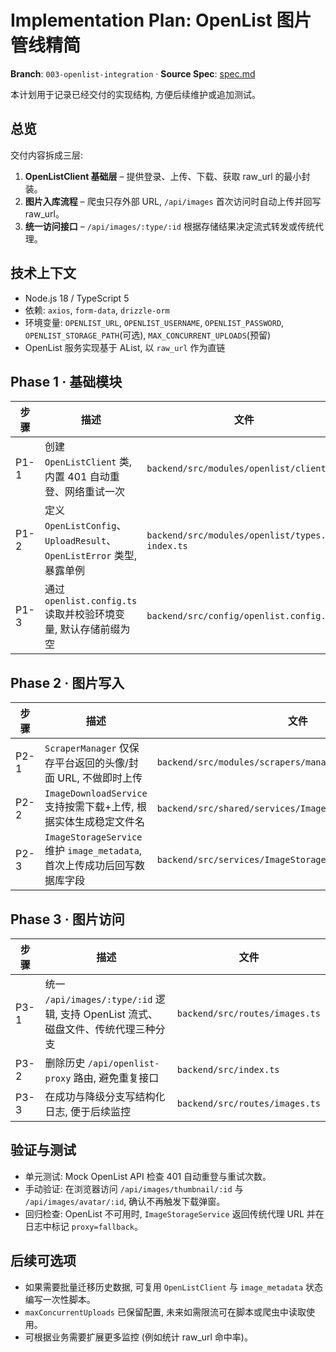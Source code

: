 # Implementation Plan: OpenList 图片管线精简

**Branch**: `003-openlist-integration`  ·  **Source Spec**: [spec.md](./spec.md)

本计划用于记录已经交付的实现结构, 方便后续维护或追加测试。

## 总览

交付内容拆成三层:

1. **OpenListClient 基础层** – 提供登录、上传、下载、获取 raw_url 的最小封装。
2. **图片入库流程** – 爬虫只存外部 URL, `/api/images` 首次访问时自动上传并回写 raw_url。
3. **统一访问接口** – `/api/images/:type/:id` 根据存储结果决定流式转发或传统代理。

## 技术上下文

- Node.js 18 / TypeScript 5
- 依赖: `axios`, `form-data`, `drizzle-orm`
- 环境变量: `OPENLIST_URL`, `OPENLIST_USERNAME`, `OPENLIST_PASSWORD`, `OPENLIST_STORAGE_PATH`(可选), `MAX_CONCURRENT_UPLOADS`(预留)
- OpenList 服务实现基于 AList, 以 `raw_url` 作为直链

## Phase 1 · 基础模块

| 步骤 | 描述 | 文件 |
| --- | --- | --- |
| P1-1 | 创建 `OpenListClient` 类, 内置 401 自动重登、网络重试一次 | `backend/src/modules/openlist/client.ts` |
| P1-2 | 定义 `OpenListConfig`、`UploadResult`、`OpenListError` 类型, 暴露单例 | `backend/src/modules/openlist/types.ts`, `index.ts` |
| P1-3 | 通过 `openlist.config.ts` 读取并校验环境变量, 默认存储前缀为空 | `backend/src/config/openlist.config.ts` |

## Phase 2 · 图片写入

| 步骤 | 描述 | 文件 |
| --- | --- | --- |
| P2-1 | `ScraperManager` 仅保存平台返回的头像/封面 URL, 不做即时上传 | `backend/src/modules/scrapers/manager/scraper.manager.ts` |
| P2-2 | `ImageDownloadService` 支持按需下载+上传, 根据实体生成稳定文件名 | `backend/src/shared/services/ImageDownloadService.ts` |
| P2-3 | `ImageStorageService` 维护 `image_metadata`, 首次上传成功后回写数据库字段 | `backend/src/services/ImageStorageService.ts` |

## Phase 3 · 图片访问

| 步骤 | 描述 | 文件 |
| --- | --- | --- |
| P3-1 | 统一 `/api/images/:type/:id` 逻辑, 支持 OpenList 流式、磁盘文件、传统代理三种分支 | `backend/src/routes/images.ts` |
| P3-2 | 删除历史 `/api/openlist-proxy` 路由, 避免重复接口 | `backend/src/index.ts` |
| P3-3 | 在成功与降级分支写结构化日志, 便于后续监控 | `backend/src/routes/images.ts` |

## 验证与测试

- 单元测试: Mock OpenList API 检查 401 自动重登与重试次数。
- 手动验证: 在浏览器访问 `/api/images/thumbnail/:id` 与 `/api/images/avatar/:id`, 确认不再触发下载弹窗。
- 回归检查: OpenList 不可用时, `ImageStorageService` 返回传统代理 URL 并在日志中标记 `proxy=fallback`。

## 后续可选项

- 如果需要批量迁移历史数据, 可复用 `OpenListClient` 与 `image_metadata` 状态编写一次性脚本。
- `maxConcurrentUploads` 已保留配置, 未来如需限流可在脚本或爬虫中读取使用。
- 可根据业务需要扩展更多监控 (例如统计 raw_url 命中率)。
